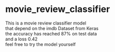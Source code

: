 # movie_review_classifier
This is a movie review classifier model  
that depend on the imdb Dataset from Keras  
the accuracy has reached 87% on test data   
and a loss 0.42  
feel free to try the model yourself
